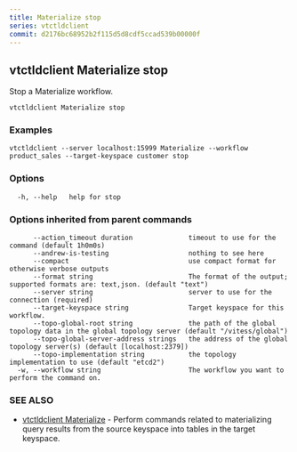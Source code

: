 ```yaml
---
title: Materialize stop
series: vtctldclient
commit: d2176bc68952b2f115d5d8cdf5ccad539b00000f
---
```

## vtctldclient Materialize stop

Stop a Materialize workflow.

```
vtctldclient Materialize stop
```

### Examples

```
vtctldclient --server localhost:15999 Materialize --workflow product_sales --target-keyspace customer stop
```

### Options

```
  -h, --help   help for stop
```

### Options inherited from parent commands

```
      --action_timeout duration              timeout to use for the command (default 1h0m0s)
      --andrew-is-testing                    nothing to see here
      --compact                              use compact format for otherwise verbose outputs
      --format string                        The format of the output; supported formats are: text,json. (default "text")
      --server string                        server to use for the connection (required)
      --target-keyspace string               Target keyspace for this workflow.
      --topo-global-root string              the path of the global topology data in the global topology server (default "/vitess/global")
      --topo-global-server-address strings   the address of the global topology server(s) (default [localhost:2379])
      --topo-implementation string           the topology implementation to use (default "etcd2")
  -w, --workflow string                      The workflow you want to perform the command on.
```

### SEE ALSO

* [vtctldclient Materialize](./vtctldclient_materialize/)	 - Perform commands related to materializing query results from the source keyspace into tables in the target keyspace.

